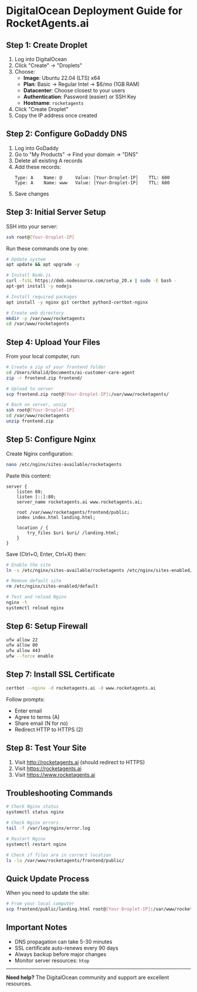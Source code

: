 # DigitalOcean Deployment Guide for RocketAgents.ai

## Step 1: Create Droplet

1. Log into DigitalOcean
2. Click "Create" → "Droplets"
3. Choose:
   - **Image**: Ubuntu 22.04 (LTS) x64
   - **Plan**: Basic → Regular Intel → $6/mo (1GB RAM)
   - **Datacenter**: Choose closest to your users
   - **Authentication**: Password (easier) or SSH Key
   - **Hostname**: `rocketagents`
4. Click "Create Droplet"
5. Copy the IP address once created

## Step 2: Configure GoDaddy DNS

1. Log into GoDaddy
2. Go to "My Products" → Find your domain → "DNS"
3. Delete all existing A records
4. Add these records:
   ```
   Type: A    Name: @     Value: [Your-Droplet-IP]    TTL: 600
   Type: A    Name: www   Value: [Your-Droplet-IP]    TTL: 600
   ```
5. Save changes

## Step 3: Initial Server Setup

SSH into your server:
```bash
ssh root@[Your-Droplet-IP]
```

Run these commands one by one:

```bash
# Update system
apt update && apt upgrade -y

# Install Node.js
curl -fsSL https://deb.nodesource.com/setup_20.x | sudo -E bash -
apt-get install -y nodejs

# Install required packages
apt install -y nginx git certbot python3-certbot-nginx

# Create web directory
mkdir -p /var/www/rocketagents
cd /var/www/rocketagents
```

## Step 4: Upload Your Files

From your local computer, run:
```bash
# Create a zip of your frontend folder
cd /Users/khalid/Documents/ai-customer-care-agent
zip -r frontend.zip frontend/

# Upload to server
scp frontend.zip root@[Your-Droplet-IP]:/var/www/rocketagents/

# Back on server, unzip
ssh root@[Your-Droplet-IP]
cd /var/www/rocketagents
unzip frontend.zip
```

## Step 5: Configure Nginx

Create Nginx configuration:
```bash
nano /etc/nginx/sites-available/rocketagents
```

Paste this content:
```nginx
server {
    listen 80;
    listen [::]:80;
    server_name rocketagents.ai www.rocketagents.ai;
    
    root /var/www/rocketagents/frontend/public;
    index index.html landing.html;
    
    location / {
        try_files $uri $uri/ /landing.html;
    }
}
```

Save (Ctrl+O, Enter, Ctrl+X) then:

```bash
# Enable the site
ln -s /etc/nginx/sites-available/rocketagents /etc/nginx/sites-enabled/

# Remove default site
rm /etc/nginx/sites-enabled/default

# Test and reload Nginx
nginx -t
systemctl reload nginx
```

## Step 6: Setup Firewall

```bash
ufw allow 22
ufw allow 80
ufw allow 443
ufw --force enable
```

## Step 7: Install SSL Certificate

```bash
certbot --nginx -d rocketagents.ai -d www.rocketagents.ai
```

Follow prompts:
- Enter email
- Agree to terms (A)
- Share email (N for no)
- Redirect HTTP to HTTPS (2)

## Step 8: Test Your Site

1. Visit http://rocketagents.ai (should redirect to HTTPS)
2. Visit https://rocketagents.ai
3. Visit https://www.rocketagents.ai

## Troubleshooting Commands

```bash
# Check Nginx status
systemctl status nginx

# Check Nginx errors
tail -f /var/log/nginx/error.log

# Restart Nginx
systemctl restart nginx

# Check if files are in correct location
ls -la /var/www/rocketagents/frontend/public/
```

## Quick Update Process

When you need to update the site:
```bash
# From your local computer
scp frontend/public/landing.html root@[Your-Droplet-IP]:/var/www/rocketagents/frontend/public/
```

## Important Notes

- DNS propagation can take 5-30 minutes
- SSL certificate auto-renews every 90 days
- Always backup before major changes
- Monitor server resources: `htop`

---

**Need help?** The DigitalOcean community and support are excellent resources.